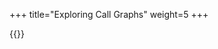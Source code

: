 +++
title="Exploring Call Graphs"
weight=5
+++

{{<snippet file="codepropertygraph/semanticcpg/src/test/scala/io/shiftleft/semanticcpg/language/types/structure/CallGraphTests.scala" language="scala">}}
